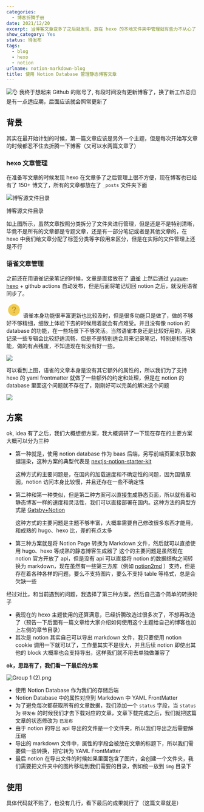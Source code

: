 ```yaml
---
categories:
  - 博客折腾手册
date: 2021/12/20
excerpt: 当博客文章变多了之后就发现，放在 hexo 的本地文件夹中管理就有些力不从心了
show_category: Yes
status: 待发布
tags:
  - blog
  - hexo
  - notion
urlname: notion-markdown-blog
title: 使用 Notion Database 管理静态博客文章
---
```



<aside>

<img class="emoji" draggable="false" alt="👌" src="https://twemoji.maxcdn.com/v/13.1.0/72x72/1f44c.png"/> 我终于想起来 Github 的账号了, 有段时间没有更新博客了，换了新工作总归是有一点适应期，后面应该就会照常更新了
</aside>

## 背景

其实在最开始计划的时候，第一篇文章应该是另外一个主题，但是每次开始写文章的时候都忍不住去折腾一下博客（又可以水两篇文章了）

### hexo 文章管理

在准备写文章的时候发现 hexo 在文章多了之后管理上很不方便，现在博客也已经有了 150+ 博文了，所有的文章都放在了 `_posts` 文件夹下面

![博客源文件目录](/notion_images/8e47df0c83c5593a2d795e6d409f78e4.png)

博客源文件目录

如上图所示，虽然文章按照分类拆分了文件夹进行管理，但是还是不是特别清晰，毕竟不是所有的文章都是专题文章，还是有一部分笔记或者是其他文章的，在 hexo 中我们给文章分配了标签分类等字段用来区分，但是在实际的文件管理上还是不行

### 语雀文章管理

之前还在用语雀记录笔记的时候，文章是直接放在了 [语雀](https://www.yuque.com/mohuishou/blog) 上然后通过 [yuque-hexo](https://github.com/x-cold/yuque-hexo) + github actions 自动发布，但是后面将笔记切回 notion 之后，就没用语雀同步了。

<aside>

<img src="data:image/svg+xml;utf8,%3Csvg%20class%3D%22icon%22%20style%3D%22width%3A%201em%3Bheight%3A%201em%3Bvertical-align%3A%20middle%3Bfill%3A%20currentColor%3Boverflow%3A%20hidden%3B%22%20viewBox%3D%220%200%201024%201024%22%20version%3D%221.1%22%20xmlns%3D%22http%3A%2F%2Fwww.w3.org%2F2000%2Fsvg%22%3E%3Cpath%20d%3D%22M512%20909.061224c-218.906122%200-397.061224-178.155102-397.061224-397.061224s178.155102-397.061224%20397.061224-397.061224%20397.061224%20178.155102%20397.061224%20397.061224-178.155102%20397.061224-397.061224%20397.061224z%22%20fill%3D%22%23F2CB51%22%20%2F%3E%3Cpath%20d%3D%22M520.881633%20587.232653c-11.493878%200-19.853061-9.404082-19.853062-20.37551%200.522449-17.763265%201.567347-30.302041%204.179592-39.183674%202.612245-9.404082%206.791837-17.763265%2012.016327-25.6%204.179592-5.22449%209.926531-9.404082%2017.763265-15.673469%205.22449-3.657143%2011.493878-8.359184%2016.718367-13.061224%2021.942857-19.330612%2030.82449-31.346939%2035.004082-38.661225%205.22449-8.881633%207.314286-18.808163%207.314286-29.779592%200-18.808163-7.314286-34.481633-21.942857-48.065306-15.15102-14.106122-35.526531-20.897959-62.693878-20.897959-26.122449%200-39.183673%206.791837-52.767347%2019.330612-14.628571%2013.061224-22.987755%2031.346939-26.122449%2056.946939-1.567347%2010.971429-10.971429%2018.808163-21.942857%2017.240816-10.971429-1.567347-18.808163-10.971429-17.240816-21.942857%204.179592-35.004082%2017.763265-62.693878%2039.706122-82.02449%2023.510204-20.897959%2046.497959-29.257143%2079.412245-29.257143%2036.571429%200%2066.873469%2010.44898%2089.338776%2031.346939%2022.987755%2020.897959%2035.004082%2047.020408%2035.004081%2077.322449%200%2017.763265-4.179592%2033.959184-12.538775%2049.110204-7.836735%2014.106122-21.942857%2030.302041-43.363266%2049.110204-6.791837%206.269388-14.106122%2010.971429-19.853061%2015.151021-3.134694%202.612245-7.836735%205.746939-9.404081%207.314285-2.612245%203.657143-4.179592%207.314286-5.22449%2012.016327-1.044898%203.134694-2.089796%2010.971429-2.612245%2029.779592-1.044898%2010.971429-9.926531%2019.853061-20.897959%2019.853061z%22%20fill%3D%22%23AF8015%22%20%2F%3E%3Cpath%20d%3D%22M520.359184%20677.093878m-29.779592%200a29.779592%2029.779592%200%201%200%2059.559184%200%2029.779592%2029.779592%200%201%200-59.559184%200Z%22%20fill%3D%22%23AF8015%22%20%2F%3E%3C%2Fsvg%3E" alt="data:image/svg+xml;utf8,%3Csvg%20class%3D%22icon%22%20style%3D%22width%3A%201em%3Bheight%3A%201em%3Bvertical-align%3A%20middle%3Bfill%3A%20currentColor%3Boverflow%3A%20hidden%3B%22%20viewBox%3D%220%200%201024%201024%22%20version%3D%221.1%22%20xmlns%3D%22http%3A%2F%2Fwww.w3.org%2F2000%2Fsvg%22%3E%3Cpath%20d%3D%22M512%20909.061224c-218.906122%200-397.061224-178.155102-397.061224-397.061224s178.155102-397.061224%20397.061224-397.061224%20397.061224%20178.155102%20397.061224%20397.061224-178.155102%20397.061224-397.061224%20397.061224z%22%20fill%3D%22%23F2CB51%22%20%2F%3E%3Cpath%20d%3D%22M520.881633%20587.232653c-11.493878%200-19.853061-9.404082-19.853062-20.37551%200.522449-17.763265%201.567347-30.302041%204.179592-39.183674%202.612245-9.404082%206.791837-17.763265%2012.016327-25.6%204.179592-5.22449%209.926531-9.404082%2017.763265-15.673469%205.22449-3.657143%2011.493878-8.359184%2016.718367-13.061224%2021.942857-19.330612%2030.82449-31.346939%2035.004082-38.661225%205.22449-8.881633%207.314286-18.808163%207.314286-29.779592%200-18.808163-7.314286-34.481633-21.942857-48.065306-15.15102-14.106122-35.526531-20.897959-62.693878-20.897959-26.122449%200-39.183673%206.791837-52.767347%2019.330612-14.628571%2013.061224-22.987755%2031.346939-26.122449%2056.946939-1.567347%2010.971429-10.971429%2018.808163-21.942857%2017.240816-10.971429-1.567347-18.808163-10.971429-17.240816-21.942857%204.179592-35.004082%2017.763265-62.693878%2039.706122-82.02449%2023.510204-20.897959%2046.497959-29.257143%2079.412245-29.257143%2036.571429%200%2066.873469%2010.44898%2089.338776%2031.346939%2022.987755%2020.897959%2035.004082%2047.020408%2035.004081%2077.322449%200%2017.763265-4.179592%2033.959184-12.538775%2049.110204-7.836735%2014.106122-21.942857%2030.302041-43.363266%2049.110204-6.791837%206.269388-14.106122%2010.971429-19.853061%2015.151021-3.134694%202.612245-7.836735%205.746939-9.404081%207.314285-2.612245%203.657143-4.179592%207.314286-5.22449%2012.016327-1.044898%203.134694-2.089796%2010.971429-2.612245%2029.779592-1.044898%2010.971429-9.926531%2019.853061-20.897959%2019.853061z%22%20fill%3D%22%23AF8015%22%20%2F%3E%3Cpath%20d%3D%22M520.359184%20677.093878m-29.779592%200a29.779592%2029.779592%200%201%200%2059.559184%200%2029.779592%2029.779592%200%201%200-59.559184%200Z%22%20fill%3D%22%23AF8015%22%20%2F%3E%3C%2Fsvg%3E" width="40px" /> 语雀本身功能很丰富更新也比较及时，但是很多功能只是做了，做的不够好不够精细，细致上体验下去的时候用着就会有点难受。并且没有像 notion 的 database 的功能，在一些场景下不够灵活。当然语雀本身还是比较好用的，用来记录一些专辑会比较舒适流畅，但是不是特别适合用来记录笔记，特别是标签功能，做的有点残废，不知道现在有没有好一些。
</aside>

![](/notion_images/124bab5a282305e9dde37950598c9f1e.png)

可以看到上图，语雀的文章本身是没有其它额外的属性的，所以我们为了支持 hexo 的 yaml frontmatter 就做了一些额外的约定和处理，但是在 notion 的 database 里面这个问题就不存在了，刚刚好可以完美的解决这个问题

![](/notion_images/85166a2fe5912454dcab79ca642ef2bf.png)

## 方案

ok, idea 有了之后，我们大概想想方案，我大概调研了一下现在存在的主要方案大概可以分为三种

- 第一种就是，使用 notion database 作为 baas 后端，另写前端页面来获取数据渲染，这种方案的典型代表是 [nextjs-notion-starter-kit](https://github.com/transitive-bullshit/nextjs-notion-starter-kit)
    
    这种方式的主要问题是，在国内的加载速度和不确定性的问题，因为国情原因，notion 访问本身比较慢，并且还存在一些不确定性
    
- 第二种和第一种类似，但是第二种方案可以直接生成静态页面，所以就有着和静态博客一样的速度和灵活性，我们可以直接部署在国内。这种方法的典型方式是 [Gatsby+Notion](https://www.gatsbyjs.com/plugins/gatsby-source-notion-api/)
    
    这种方式的主要问题是主题不够丰富，大概率需要自己修改很多东西才能用，和成熟的 hugo、hexo 比，差的有点太多
    
- 第三种方案就是将 Notion Page 转换为 Markdown 文件，然后就可以直接使用 hugo、hexo 等成熟的静态博客生成器了
这个的主要问题是虽然现在 notion 官方开放了 api，但是没有 api 可以直接将 notion 的数据结构之间转换为 markdown，现在虽然有一些第三方库（例如 [notion2md](https://github.com/echo724/notion2md) ）支持，但是存在着各种各样的问题，要么不支持图片，要么不支持 table 等格式，总是会欠缺一些

经过对比，和当前遇到的问题，我选择了第三种方案，然后自己造个简单的转换轮子

- 我现在的 hexo 主题使用的还算满意，已经折腾改造过很多次了，不想再改造了（预告一下后面有一篇文章给大家介绍如何使用这个主题给自己的博客也加上左侧的章节目录）
- 其次是 notion 其实自己可以导出 markdown 文件，我只要使用 notion cookie 调用一下就可以了，工作量其实不是很大，并且后续 notion 即使出其他的 block 大概率也会支持导出，这样我们就不用去单独做兼容了

**ok，思路有了，我们看一下最后的方案**

![Group 1 (2).png](/notion_images/bcffa6ac7af1f11f2099538f04bc674c.png)

- 使用 Notion Database 作为我们的存储后端
- Notion Database 中的属性对应到 Markdown 中 YAML FrontMatter
- 为了避免每次都获取所有的文章数据，我们添加一个 `status` 字段，当 `status` 为 `待发布` 的时候我们才去下载对应的文章，文章下载完成之后，我们就把这篇文章的状态修改为 `已发布`
- 由于 notion 的导出 api 导出的文件是一个文件夹，所以我们导出之后需要解压缩
- 导出的 markdown 文件中，属性的字段会被放在文章的标题下，所以我们需要做一些转换，把它转为 YAML FrontMatter
- 最后 notion 在导出文件的时候如果里面包含了图片，会创建一个文件夹，我们需要把文件夹中的图片移动到我们需要的目录，例如统一放到 `img` 目录下

## 使用

具体代码就不贴了，也没有几行，看下最后的成果就行了（这篇文章就是）

```protobuf

```